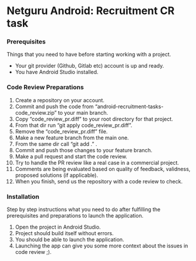 # Netguru Android: Recruitment CR task

### Prerequisites
Things that you need to have before starting working with a project.

- Your git provider (Github, Gitlab etc) account is up and ready.
- You have Android Studio installed. 

### Code Review Preparations

1. Create a repository on your account.
2. Commit  and push the code from “android-recruitment-tasks-code_review.zip” to your main branch.
3. Copy “code_review_pr.diff” to your root directory for that project.
4. From that dir run “git apply code_review_pr.diff”.
5. Remove the “code_review_pr.diff” file.
6. Make a new feature branch from the main one.
7. From the same dir call “git add .” .
8. Commit and push those changes to your feature branch.
9. Make a pull request and start the code review.
10. Try to handle the PR review like a real case in a commercial project.
11. Comments are being evaluated based on quality of feedback, validness, proposed solutions (if applicable). 
12. When you finish, send us the repository with a code review to check.

### Installation
Step by step instructions what you need to do after fulfilling the prerequisites and preparations to launch the application.

1. Open the project in Android Studio. 
2. Project should build itself without errors.
3. You should be able to launch the application.
4. Launching the app can give you some more context about the issues in code review ;).
